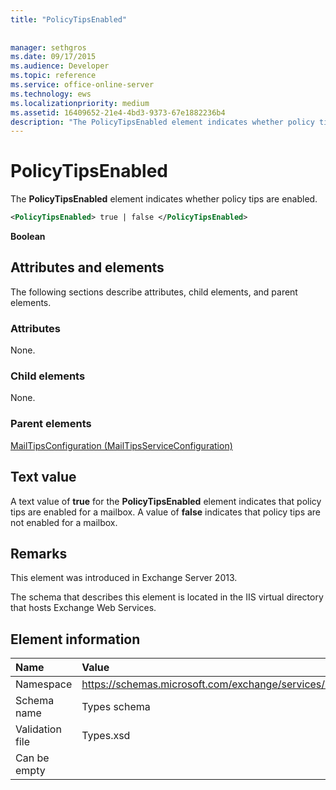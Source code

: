```yaml
---
title: "PolicyTipsEnabled"
 
 
manager: sethgros
ms.date: 09/17/2015
ms.audience: Developer
ms.topic: reference
ms.service: office-online-server
ms.technology: ews
ms.localizationpriority: medium
ms.assetid: 16409652-21e4-4bd3-9373-67e1882236b4
description: "The PolicyTipsEnabled element indicates whether policy tips are enabled."
---
```


# PolicyTipsEnabled

The **PolicyTipsEnabled** element indicates whether policy tips are enabled. 
  
```XML
<PolicyTipsEnabled> true | false </PolicyTipsEnabled>
```

 **Boolean**
## Attributes and elements

The following sections describe attributes, child elements, and parent elements.
  
### Attributes

None.
  
### Child elements

None.
  
### Parent elements

[MailTipsConfiguration (MailTipsServiceConfiguration)](mailtipsconfiguration-mailtipsserviceconfiguration.md)
  
## Text value

A text value of **true** for the **PolicyTipsEnabled** element indicates that policy tips are enabled for a mailbox. A value of **false** indicates that policy tips are not enabled for a mailbox. 
  
## Remarks

This element was introduced in Exchange Server 2013.
  
The schema that describes this element is located in the IIS virtual directory that hosts Exchange Web Services.
  
## Element information

|**Name**|**Value**|
|:-----|:-----|
|Namespace  <br/> |https://schemas.microsoft.com/exchange/services/2006/types  <br/> |
|Schema name  <br/> |Types schema  <br/> |
|Validation file  <br/> |Types.xsd  <br/> |
|Can be empty  <br/> ||
   

